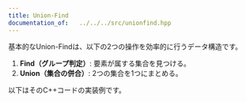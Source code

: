 ```yaml
---
title: Union-Find
documentation_of:   ../../../src/unionfind.hpp
---
```


基本的なUnion-Findは、以下の2つの操作を効率的に行うデータ構造です。

1. **Find（グループ判定）**: 要素が属する集合を見つける。
2. **Union（集合の併合）**: 2つの集合を1つにまとめる。

以下はそのC++コードの実装例です。

